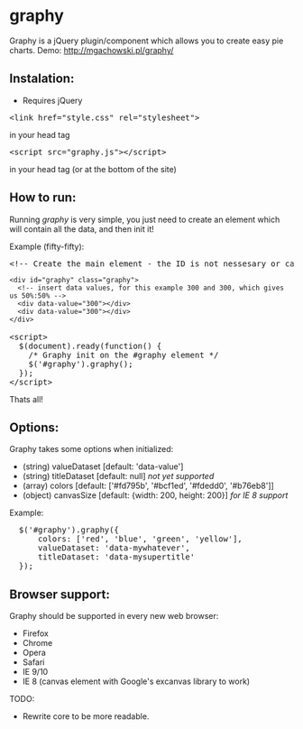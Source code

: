 graphy
======

Graphy is a jQuery plugin/component which allows you to create easy pie charts.
Demo: http://mgachowski.pl/graphy/

## Instalation:

* Requires jQuery

<pre>
&lt;link href="style.css" rel="stylesheet"&gt;
</pre> 
in your head tag
<pre>
&lt;script src="graphy.js"&gt;&lt;/script&gt;
</pre> 
in your head tag (or at the bottom of the site)


## How to run:

Running *graphy* is very simple, you just need to create an element which will contain all the data, and then init it!

Example (fifty-fifty):
<pre>
&lt;!-- Create the main element - the ID is not nessesary or can be various, but the class *must be* .graphy --&gt;
<code>
&lt;div id="graphy" class="graphy"&gt;
  &lt;!-- insert data values, for this example 300 and 300, which gives us 50%:50% --&gt;
  &lt;div data-value="300"&gt;&lt;/div&gt;
  &lt;div data-value="300"&gt;&lt;/div&gt;
&lt;/div>
</code>
&lt;script&gt;
  $(document).ready(function() {
	/* Graphy init on the #graphy element */
  	$('#graphy').graphy();
  });
&lt;/script&gt;
</pre>

Thats all!

## Options:

Graphy takes some options when initialized:
* (string) valueDataset [default: 'data-value']
* (string) titleDataset [default: null]  *not yet supported*
* (array) colors        [default: ['#fd795b', '#bcf1ed', '#fdedd0', '#b76eb8']]
* (object) canvasSize	[default: {width: 200, height: 200}] *for IE 8 support*

Example:
<pre>
  $('#graphy').graphy({
      colors: ['red', 'blue', 'green', 'yellow'],
      valueDataset: 'data-mywhatever',
      titleDataset: 'data-mysupertitle'
  });
</pre>

## Browser support:

Graphy should be supported in every new web browser: 
* Firefox 
* Chrome
* Opera
* Safari
* IE 9/10
* IE 8 (canvas element with Google's excanvas library to work)


TODO:
* Rewrite core to be more readable. 

